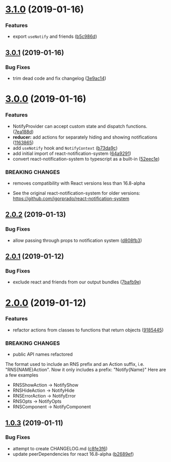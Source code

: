 # [3.1.0](https://github.com/justindujardin/rns-redux/compare/v3.0.1...v3.1.0) (2019-01-16)


### Features

* export `useNotify` and friends ([b5c986d](https://github.com/justindujardin/rns-redux/commit/b5c986d))

## [3.0.1](https://github.com/justindujardin/rns-redux/compare/v3.0.0...v3.0.1) (2019-01-16)


### Bug Fixes

* trim dead code and fix changelog ([3e9ac14](https://github.com/justindujardin/rns-redux/commit/3e9ac14))

# [3.0.0](https://github.com/justindujardin/rns-redux/compare/v2.0.2...v3.0.0) (2019-01-16)


### Features

* NotifyProvider can accept custom state and dispatch functions. ([7ea188d](https://github.com/justindujardin/rns-redux/commit/7ea188d))
* **reducer:** add actions for separately hiding and showing notifications ([1163865](https://github.com/justindujardin/rns-redux/commit/1163865))
* add `useNotify` hook and `NotifyContext` ([b73da9c](https://github.com/justindujardin/rns-redux/commit/b73da9c))
* add initial import of react-notification-system ([64a9291](https://github.com/justindujardin/rns-redux/commit/64a9291))
* convert react-notification-system to typescript as a built-in ([52eec1e](https://github.com/justindujardin/rns-redux/commit/52eec1e))


### BREAKING CHANGES

* removes compatibility with React versions less than 16.8-alpha

 - See the original react-notification-system for older versions: https://github.com/igorprado/react-notification-system

## [2.0.2](https://github.com/justindujardin/rns-redux/compare/v2.0.1...v2.0.2) (2019-01-13)


### Bug Fixes

* allow passing through props to notification system ([d808fb3](https://github.com/justindujardin/rns-redux/commit/d808fb3))

## [2.0.1](https://github.com/justindujardin/rns-redux/compare/v2.0.0...v2.0.1) (2019-01-12)


### Bug Fixes

* exclude react and friends from our output bundles ([7bafb9e](https://github.com/justindujardin/rns-redux/commit/7bafb9e))

# [2.0.0](https://github.com/justindujardin/rns-redux/compare/v1.0.3...v2.0.0) (2019-01-12)


### Features

* refactor actions from classes to functions that return objects ([9185445](https://github.com/justindujardin/rns-redux/commit/9185445))


### BREAKING CHANGES

* public API names refactored

The format used to include an RNS prefix and an Action suffix, i.e. "RNS{NAME}Action". Now it only includes a prefix: "Notify{Name}" Here are a few examples
 - RNSShowAction -> NotifyShow
 - RNSHideAction -> NotifyHide
 - RNSErrorAction -> NotifyError
 - RNSOpts -> NotifyOpts
 - RNSComponent -> NotifyComponent

## [1.0.3](https://github.com/justindujardin/rns-redux/compare/v1.0.2...v1.0.3) (2019-01-11)


### Bug Fixes

* attempt to create CHANGELOG.md ([c8fe3f6](https://github.com/justindujardin/rns-redux/commit/c8fe3f6))
* update peerDependencies for react 16.8-alpha ([b2689ef](https://github.com/justindujardin/rns-redux/commit/b2689ef))
